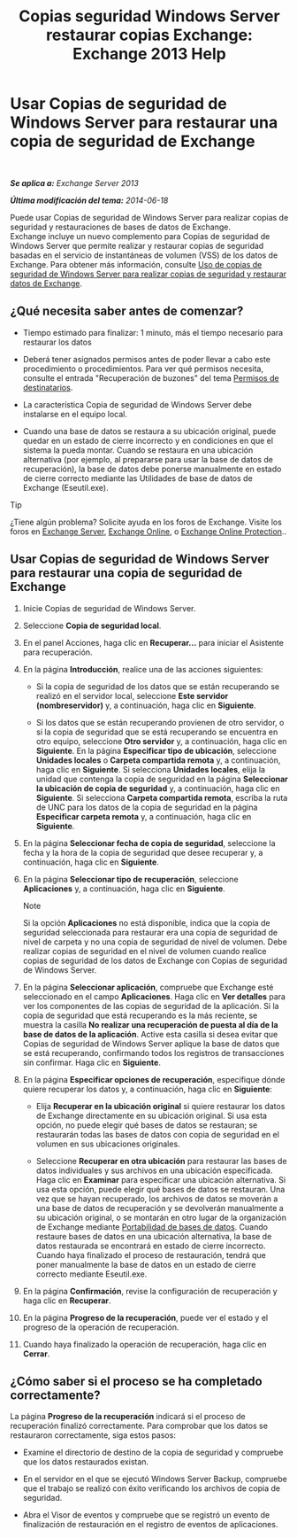 ﻿---
title: 'Copias seguridad Windows Server restaurar copias Exchange: Exchange 2013 Help'
TOCTitle: Usar Copias de seguridad de Windows Server para restaurar una copia de seguridad de Exchange
ms:assetid: 2d0f31dc-eb32-451a-8852-591269026506
ms:mtpsurl: https://technet.microsoft.com/es-es/library/Dd876864(v=EXCHG.150)
ms:contentKeyID: 48267937
ms.date: 05/22/2018
mtps_version: v=EXCHG.150
ms.translationtype: MT
---

# Usar Copias de seguridad de Windows Server para restaurar una copia de seguridad de Exchange

 

_**Se aplica a:** Exchange Server 2013_

_**Última modificación del tema:** 2014-06-18_

Puede usar Copias de seguridad de Windows Server para realizar copias de seguridad y restauraciones de bases de datos de Exchange. Exchange incluye un nuevo complemento para Copias de seguridad de Windows Server que permite realizar y restaurar copias de seguridad basadas en el servicio de instantáneas de volumen (VSS) de los datos de Exchange. Para obtener más información, consulte [Uso de copias de seguridad de Windows Server para realizar copias de seguridad y restaurar datos de Exchange](using-windows-server-backup-to-back-up-and-restore-exchange-data-exchange-2013-help.md).

## ¿Qué necesita saber antes de comenzar?

  - Tiempo estimado para finalizar: 1 minuto, más el tiempo necesario para restaurar los datos

  - Deberá tener asignados permisos antes de poder llevar a cabo este procedimiento o procedimientos. Para ver qué permisos necesita, consulte el entrada "Recuperación de buzones" del tema [Permisos de destinatarios](recipients-permissions-exchange-2013-help.md).

  - La característica Copia de seguridad de Windows Server debe instalarse en el equipo local.

  - Cuando una base de datos se restaura a su ubicación original, puede quedar en un estado de cierre incorrecto y en condiciones en que el sistema la pueda montar. Cuando se restaura en una ubicación alternativa (por ejemplo, al prepararse para usar la base de datos de recuperación), la base de datos debe ponerse manualmente en estado de cierre correcto mediante las Utilidades de base de datos de Exchange (Eseutil.exe).


> [!TIP]
> ¿Tiene algún problema? Solicite ayuda en los foros de Exchange. Visite los foros en <A href="https://go.microsoft.com/fwlink/p/?linkid=60612">Exchange Server</A>, <A href="https://go.microsoft.com/fwlink/p/?linkid=267542">Exchange Online</A>, o <A href="https://go.microsoft.com/fwlink/p/?linkid=285351">Exchange Online Protection</A>..



## Usar Copias de seguridad de Windows Server para restaurar una copia de seguridad de Exchange

1.  Inicie Copias de seguridad de Windows Server.

2.  Seleccione **Copia de seguridad local**.

3.  En el panel Acciones, haga clic en **Recuperar...** para iniciar el Asistente para recuperación.

4.  En la página **Introducción**, realice una de las acciones siguientes:
    
      - Si la copia de seguridad de los datos que se están recuperando se realizó en el servidor local, seleccione **Este servidor (nombreservidor)** y, a continuación, haga clic en **Siguiente**.
    
      - Si los datos que se están recuperando provienen de otro servidor, o si la copia de seguridad que se está recuperando se encuentra en otro equipo, seleccione **Otro servidor** y, a continuación, haga clic en **Siguiente**. En la página **Especificar tipo de ubicación**, seleccione **Unidades locales** o **Carpeta compartida remota** y, a continuación, haga clic en **Siguiente**. Si selecciona **Unidades locales**, elija la unidad que contenga la copia de seguridad en la página **Seleccionar la ubicación de copia de seguridad** y, a continuación, haga clic en **Siguiente**. Si selecciona **Carpeta compartida remota**, escriba la ruta de UNC para los datos de la copia de seguridad en la página **Especificar carpeta remota** y, a continuación, haga clic en **Siguiente**.

5.  En la página **Seleccionar fecha de copia de seguridad**, seleccione la fecha y la hora de la copia de seguridad que desee recuperar y, a continuación, haga clic en **Siguiente**.

6.  En la página **Seleccionar tipo de recuperación**, seleccione **Aplicaciones** y, a continuación, haga clic en **Siguiente**.
    

    > [!NOTE]
    > Si la opción <STRONG>Aplicaciones</STRONG> no está disponible, indica que la copia de seguridad seleccionada para restaurar era una copia de seguridad de nivel de carpeta y no una copia de seguridad de nivel de volumen. Debe realizar copias de seguridad en el nivel de volumen cuando realice copias de seguridad de los datos de Exchange con Copias de seguridad de Windows Server.



7.  En la página **Seleccionar aplicación**, compruebe que Exchange esté seleccionado en el campo **Aplicaciones**. Haga clic en **Ver detalles** para ver los componentes de las copias de seguridad de la aplicación. Si la copia de seguridad que está recuperando es la más reciente, se muestra la casilla **No realizar una recuperación de puesta al día de la base de datos de la aplicación**. Active esta casilla si desea evitar que Copias de seguridad de Windows Server aplique la base de datos que se está recuperando, confirmando todos los registros de transacciones sin confirmar. Haga clic en **Siguiente**.

8.  En la página **Especificar opciones de recuperación**, especifique dónde quiere recuperar los datos y, a continuación, haga clic en **Siguiente**:
    
      - Elija **Recuperar en la ubicación original** si quiere restaurar los datos de Exchange directamente en su ubicación original. Si usa esta opción, no puede elegir qué bases de datos se restauran; se restaurarán todas las bases de datos con copia de seguridad en el volumen en sus ubicaciones originales.
    
      - Seleccione **Recuperar en otra ubicación** para restaurar las bases de datos individuales y sus archivos en una ubicación especificada. Haga clic en **Examinar** para especificar una ubicación alternativa. Si usa esta opción, puede elegir qué bases de datos se restauran. Una vez que se hayan recuperado, los archivos de datos se moverán a una base de datos de recuperación y se devolverán manualmente a su ubicación original, o se montarán en otro lugar de la organización de Exchange mediante [Portabilidad de bases de datos](database-portability-exchange-2013-help.md). Cuando restaure bases de datos en una ubicación alternativa, la base de datos restaurada se encontrará en estado de cierre incorrecto. Cuando haya finalizado el proceso de restauración, tendrá que poner manualmente la base de datos en un estado de cierre correcto mediante Eseutil.exe.

9.  En la página **Confirmación**, revise la configuración de recuperación y haga clic en **Recuperar**.

10. En la página **Progreso de la recuperación**, puede ver el estado y el progreso de la operación de recuperación.

11. Cuando haya finalizado la operación de recuperación, haga clic en **Cerrar**.

## ¿Cómo saber si el proceso se ha completado correctamente?

La página **Progreso de la recuperación** indicará si el proceso de recuperación finalizó correctamente. Para comprobar que los datos se restauraron correctamente, siga estos pasos:

  - Examine el directorio de destino de la copia de seguridad y compruebe que los datos restaurados existan.

  - En el servidor en el que se ejecutó Windows Server Backup, compruebe que el trabajo se realizó con éxito verificando los archivos de copia de seguridad.

  - Abra el Visor de eventos y compruebe que se registró un evento de finalización de restauración en el registro de eventos de aplicaciones.

